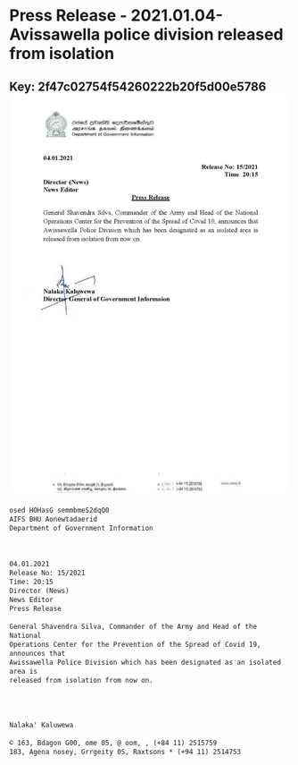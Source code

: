 # Press Release - 2021.01.04-Avissawella police division released from  isolation 
Key: 2f47c02754f54260222b20f5d00e5786 
![img](img/2f47c02754f54260222b20f5d00e5786.jpg)
---
```
osed HOHasG semmbmeS2dqQ0
AIFS BHU Aonewtadaerid
Department of Government Information

 

04.01.2021
Release No: 15/2021
Time: 20:15
Director (News)
News Editor
Press Release

General Shavendra Silva, Commander of the Army and Head of the National
Operations Center for the Prevention of the Spread of Covid 19, announces that
Awissawella Police Division which has been designated as an isolated area is
released from isolation from now on.

  
 

Nalaka' Kaluwewa

© 163, Bdagon G00, ome 05, @ oom, , (+84 11) 2515759
183, Agena nosey, Grrgeity 0S, Raxtsons * (+94 11) 2514753

```
